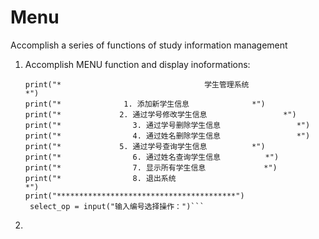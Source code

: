 # Menu
Accomplish a series of functions of study information management
1. Accomplish MENU function and display inoformations:
   ```print("****************************************")
   print("*                                学生管理系统                         *")
   print("*              1. 添加新学生信息              *")
   print("*             2. 通过学号修改学生信息                 *")
   print("*                3. 通过学号删除学生信息                 *")
   print("*                4. 通过姓名删除学生信息                 *")
   print("*             5. 通过学号查询学生信息          *")
   print("*                6. 通过姓名查询学生信息          *")
   print("*                7. 显示所有学生信息             *")
   print("*                8. 退出系统                                           *")
   print("****************************************")
    select_op = input("输入编号选择操作：")```
3. 
